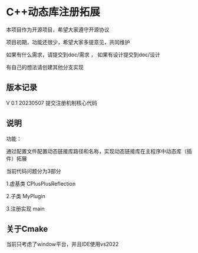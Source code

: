 # C++动态库注册拓展

本项目作为开源项目，希望大家遵守开源协议

项目初期，功能还很少，希望大家多提意见，共同维护

如果有什么需求，请提交到doc/需求 ， 如果有设计提交到doc/设计

有自己的想法请创建其他分支实现



## 版本记录

V 0.1 20230507 提交注册机制核心代码



## 说明

功能：

通过配置文件配置动态链接库路径和名称，实现动态链接库在主程序中动态库（插件）拓展



当前代码问题分为3部分

1.虚基类 CPlusPlusReflection

2.子类  MyPlugin

3.注册实现  main



## 关于Cmake

当前只考虑了window平台，并且IDE使用vs2022





